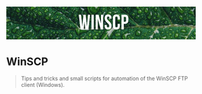 ![Banner](./images/banner.jpg)

# WinSCP

> Tips and tricks and small scripts for automation of the WinSCP FTP client (Windows).

<!-- concat-md::toc -->
